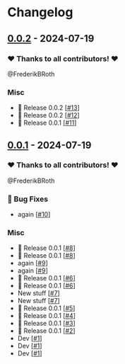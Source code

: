# Changelog

## [0.0.2](https://github.com/FrederikBRoth/cv-adventure/releases/tag/0.0.2) - 2024-07-19

### ❤️ Thanks to all contributors! ❤️

@FrederikBRoth

### Misc

- 🎉 Release 0.0.2 [[#13](https://github.com/FrederikBRoth/cv-adventure/pull/13)]
- 🎉 Release 0.0.2 [[#12](https://github.com/FrederikBRoth/cv-adventure/pull/12)]
- 🎉 Release 0.0.1 [[#11](https://github.com/FrederikBRoth/cv-adventure/pull/11)]

## [0.0.1](https://github.com/FrederikBRoth/cv-adventure/releases/tag/0.0.1) - 2024-07-19

### ❤️ Thanks to all contributors! ❤️

@FrederikBRoth

### 🐛 Bug Fixes

- again [[#10](https://github.com/FrederikBRoth/cv-adventure/pull/10)]

### Misc

- 🎉 Release 0.0.1 [[#8](https://github.com/FrederikBRoth/cv-adventure/pull/8)]
- 🎉 Release 0.0.1 [[#8](https://github.com/FrederikBRoth/cv-adventure/pull/8)]
- again [[#9](https://github.com/FrederikBRoth/cv-adventure/pull/9)]
- again [[#9](https://github.com/FrederikBRoth/cv-adventure/pull/9)]
- 🎉 Release 0.0.1 [[#6](https://github.com/FrederikBRoth/cv-adventure/pull/6)]
- 🎉 Release 0.0.1 [[#6](https://github.com/FrederikBRoth/cv-adventure/pull/6)]
- New stuff [[#7](https://github.com/FrederikBRoth/cv-adventure/pull/7)]
- New stuff [[#7](https://github.com/FrederikBRoth/cv-adventure/pull/7)]
- 🎉 Release 0.0.1 [[#5](https://github.com/FrederikBRoth/cv-adventure/pull/5)]
- 🎉 Release 0.0.1 [[#4](https://github.com/FrederikBRoth/cv-adventure/pull/4)]
- 🎉 Release 0.0.1 [[#3](https://github.com/FrederikBRoth/cv-adventure/pull/3)]
- 🎉 Release 0.0.1 [[#2](https://github.com/FrederikBRoth/cv-adventure/pull/2)]
- Dev [[#1](https://github.com/FrederikBRoth/cv-adventure/pull/1)]
- Dev [[#1](https://github.com/FrederikBRoth/cv-adventure/pull/1)]
- Dev [[#1](https://github.com/FrederikBRoth/cv-adventure/pull/1)]

